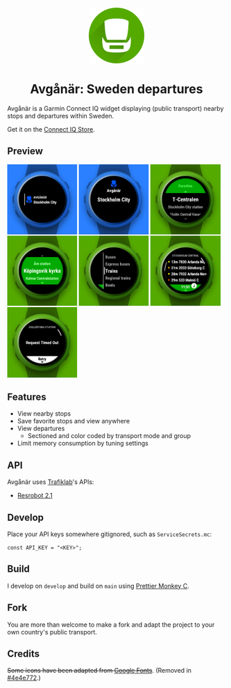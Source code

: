 <p align="center"><img width="128" height="128" src="presentation/logo.png"></p>
<h1 align="center">Avgånär: Sweden departures</h1>

Avgånär is a Garmin Connect IQ widget displaying (public transport) nearby stops and departures within Sweden.

Get it on the [Connect IQ Store](https://apps.garmin.com/apps/993cae37-27d3-46b2-9f87-443ece770a61).

## Preview

<p>
  <img src="presentation/view-glance.png" width="32%" />
  <img src="presentation/view-preview.png" width="32%" />
  <img src="presentation/view-stops-nearby.png" width="32%" />
  <img src="presentation/view-stops-favorites.png" width="32%" />
  <img src="presentation/view-modes.png" width="32%" />
  <img src="presentation/view-departures-train.png" width="32%" />
  <img src="presentation/view-error.png" width="32%" />
</p>

## Features

- View nearby stops
- Save favorite stops and view anywhere
- View departures
  - Sectioned and color coded by transport mode and group
- Limit memory consumption by tuning settings

## API

Avgånär uses [Trafiklab](https://www.trafiklab.se)'s APIs:

- [Resrobot 2.1](https://www.trafiklab.se/api/trafiklab-apis/resrobot-v21/)

## Develop

Place your API keys somewhere gitignored, such as `ServiceSecrets.mc`:

```
const API_KEY = "<KEY>";
```

## Build

I develop on `develop` and build on `main` using [Prettier Monkey C](https://github.com/markw65/prettier-extension-monkeyc).

## Fork

You are more than welcome to make a fork and adapt the project to your own country's public transport.

## Credits

~~Some icons have been adapted from [Google Fonts](https://fonts.google.com/icons?icon.query=sign)~~. (Removed in [#4e4e772](https://github.com/felwal/avganar/commit/4e4e7724eca011174257edb4b2e3462818f5bd86).)
